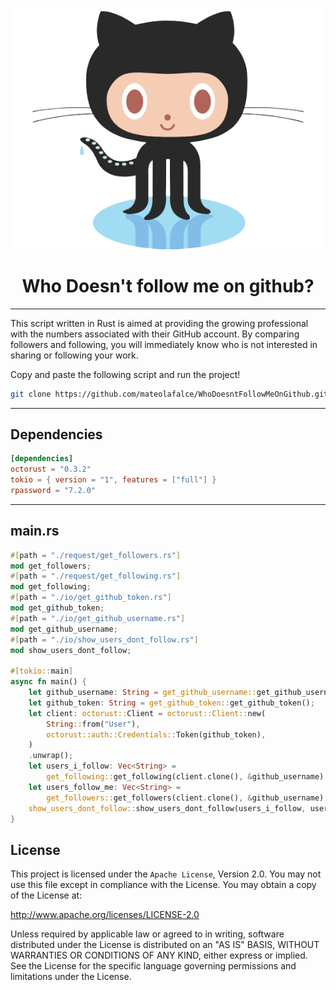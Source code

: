 <div align="center">

![logo](logo.png)

# Who Doesn't follow me on github?

---



</div>

This script written in Rust is aimed at providing the growing professional with the numbers associated with their GitHub account. By comparing followers and following, you will immediately know who is not interested in sharing or following your work.

Copy and paste the following script and run the project!

```bash
git clone https://github.com/mateolafalce/WhoDoesntFollowMeOnGithub.git && cd WhoDoesntFollowMeOnGithub && cargo run --release
```

---

## Dependencies

```toml
[dependencies]
octorust = "0.3.2"
tokio = { version = "1", features = ["full"] }
rpassword = "7.2.0"
```

---

## main.rs

```rust
#[path = "./request/get_followers.rs"]
mod get_followers;
#[path = "./request/get_following.rs"]
mod get_following;
#[path = "./io/get_github_token.rs"]
mod get_github_token;
#[path = "./io/get_github_username.rs"]
mod get_github_username;
#[path = "./io/show_users_dont_follow.rs"]
mod show_users_dont_follow;

#[tokio::main]
async fn main() {
    let github_username: String = get_github_username::get_github_username();
    let github_token: String = get_github_token::get_github_token();
    let client: octorust::Client = octorust::Client::new(
        String::from("User"),
        octorust::auth::Credentials::Token(github_token),
    )
    .unwrap();
    let users_i_follow: Vec<String> =
        get_following::get_following(client.clone(), &github_username).await;
    let users_follow_me: Vec<String> =
        get_followers::get_followers(client.clone(), &github_username).await;
    show_users_dont_follow::show_users_dont_follow(users_i_follow, users_follow_me);
}
```

## License

This project is licensed under the `Apache License`, Version 2.0. You may not use this file except in compliance with the License. You may obtain a copy of the License at:

http://www.apache.org/licenses/LICENSE-2.0

Unless required by applicable law or agreed to in writing, software distributed under the License is distributed on an "AS IS" BASIS, WITHOUT WARRANTIES OR CONDITIONS OF ANY KIND, either express or implied. See the License for the specific language governing permissions and limitations under the License.
